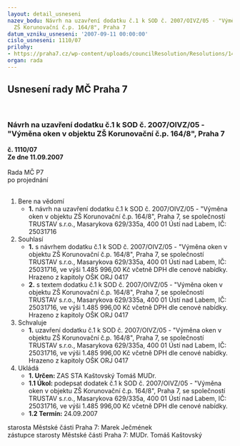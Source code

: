 ```yaml
---
layout: detail_usneseni
nazev_bodu: Návrh na uzavření dodatku č.1 k SOD č. 2007/OIVZ/05 - "Výměna oken v objektu
  ZŠ Korunovační č.p. 164/8", Praha 7
datum_vzniku_usneseni: '2007-09-11 00:00:00'
cislo_usneseni: 1110/07
prilohy:
- https://praha7.cz/wp-content/uploads/councilResolution/Resolutions/14784/45-n%c3%a1vrh_dodaku_%c4%8d.1_k_sod.doc
organ: rada
---
```

<div id="ucUsn_pList" class="usn">
	<span><h2>Usnesení rady MČ Praha 7 </h2>
<br></span><div class="standBody">
<span><h3>Návrh na uzavření dodatku č.1 k SOD č. 2007/OIVZ/05 - "Výměna oken v objektu ZŠ Korunovační č.p. 164/8", Praha 7</h3></span><div class="center">
		<strong>č. 1110/07</strong><br>
	</div>
<div class="center">
		<strong>Ze dne 11.09.2007</strong><br><br>
	</div>Rada MČ P7<br> po projednání<br><br><ol>
<li>Bere na vědomí<ul><li>
<strong>1.</strong> návrh na uzavření dodatku č.1 k SOD č. 2007/OIVZ/05 - "Výměna oken v objektu ZŠ Korunovační č.p. 164/8", Praha 7, se společností  TRUSTAV s.r.o., Masarykova 629/335a, 400 01  Ústí nad Labem, IČ: 25031716</li></ul>
</li>
<li>Souhlasí<ul>
<li>
<strong>1.</strong> s návrhem dodatku č.1 k SOD č. 2007/OIVZ/05 - "Výměna oken v objektu ZŠ Korunovační č.p. 164/8", Praha 7, se společností  TRUSTAV s.r.o., Masarykova 629/335a, 400 01  Ústí nad Labem, IČ: 25031716, ve výši 1.485 996,00 Kč včetně DPH dle cenové nabídky. Hrazeno z kapitoly OŠK ORJ 0417</li>
<li>
<strong>2.</strong> s textem dodatku č.1 k SOD č. 2007/OIVZ/05 - "Výměna oken v objektu ZŠ Korunovační č.p. 164/8", Praha 7, se společností  TRUSTAV s.r.o., Masarykova 629/335a, 400 01  Ústí nad Labem, IČ: 25031716, ve výši 1.485 996,00 Kč včetně DPH dle cenové nabídky. Hrazeno z kapitoly OŠK ORJ 0417 </li>
</ul>
</li>
<li>Schvaluje<ul><li>
<strong>1.</strong> uzavření dodatku č.1 k SOD č. 2007/OIVZ/05 - "Výměna oken v objektu ZŠ Korunovační č.p. 164/8", Praha 7, se společností  TRUSTAV s.r.o., Masarykova 629/335a, 400 01  Ústí nad Labem, IČ: 25031716, ve výši 1.485 996,00 Kč včetně DPH dle cenové nabídky. Hrazeno z kapitoly OŠK ORJ 0417    </li></ul>
</li>
<li>Ukládá<ul>
<li>
<strong>1. Určen: </strong>ZAS STA Kaštovský Tomáš MUDr.</li>
<li>
<strong>1.1 Úkol: </strong>podepsat dodatek č.1 k SOD č. 2007/OIVZ/05 - "Výměna oken v objektu ZŠ Korunovační č.p. 164/8", Praha 7, se společností  TRUSTAV s.r.o., Masarykova 629/335a, 400 01  Ústí nad Labem, IČ: 25031716, ve výši 1.485 996,00 Kč včetně DPH dle cenové nabídky.</li>
<li>
<strong>1.2 Termín: </strong>24.09.2007</li>
</ul>
</li>
</ol>starosta Městské části Praha 7: Marek Ječmének<br>zástupce starosty Městské části Praha 7: MUDr. Tomáš Kaštovský 
</div>
</div>